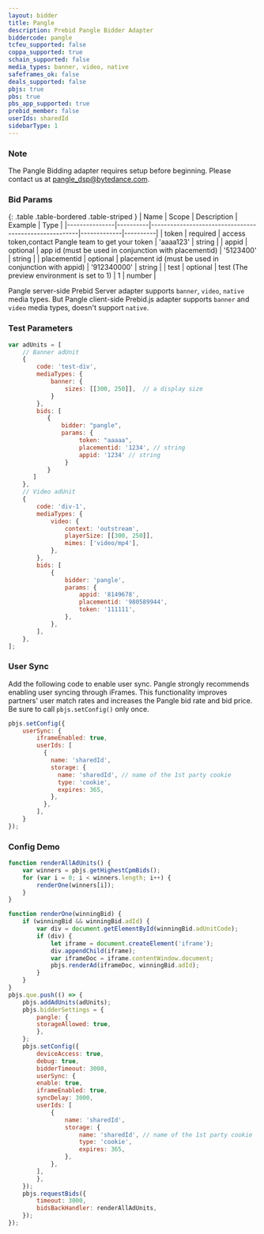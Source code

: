```yaml
---
layout: bidder
title: Pangle
description: Prebid Pangle Bidder Adapter
biddercode: pangle
tcfeu_supported: false
coppa_supported: true
schain_supported: false
media_types: banner, video, native
safeframes_ok: false
deals_supported: false
pbjs: true
pbs: true
pbs_app_supported: true
prebid_member: false
userIds: sharedId
sidebarType: 1
---
```


### Note

The Pangle Bidding adapter requires setup before beginning. Please contact us at <pangle_dsp@bytedance.com>.

### Bid Params

{: .table .table-bordered .table-striped }
| Name          | Scope    | Description                                           | Example     | Type     |
|---------------|----------|-------------------------------------------------------|-------------|----------|
| token         | required | access token,contact Pangle team to get your token    | 'aaaa123'   | string   |
| appid         | optional | app id (must be used in conjunction with placementid) | '5123400'   | string   |
| placementid   | optional | placement id (must be used in conjunction with appid) | '912340000' | string   |
| test          | optional | test (The preview environment is set to 1)            | 1           | number   |

Pangle server-side Prebid Server adapter supports `banner`, `video`, `native` media types. But Pangle client-side Prebid.js adapter supports `banner` and `video` media types, doesn't support `native`.

### Test Parameters

```javascript
var adUnits = [
    // Banner adUnit
    {
        code: 'test-div',
        mediaTypes: {
            banner: {
                sizes: [[300, 250]],  // a display size
            }
        },
        bids: [
           {
               bidder: "pangle",
               params: {
                    token: "aaaaa",
                    placementid: '1234', // string 
                    appid: '1234' // string 
                }
           }
       ]
    },
    // Video adUnit
    {
        code: 'div-1',
        mediaTypes: {
            video: {
                context: 'outstream',
                playerSize: [[300, 250]],
                mimes: ['video/mp4'],
            },
        },
        bids: [
            {
                bidder: 'pangle',
                params: {
                    appid: '8149678',
                    placementid: '980589944',
                    token: '111111',
                },
            },
        ],
    },
];
```

### User Sync

Add the following code to enable user sync. Pangle strongly recommends enabling user syncing through iFrames. This functionality improves partners' user match rates and increases the Pangle bid rate and bid price. Be sure to call `pbjs.setConfig()` only once.

```javascript
pbjs.setConfig({
    userSync: {
        iframeEnabled: true,
        userIds: [
          {
            name: 'sharedId',
            storage: {
              name: 'sharedId', // name of the 1st party cookie
              type: 'cookie',
              expires: 365,
            },
          },
        ],
    }
});
```

### Config Demo

```javascript
function renderAllAdUnits() {
    var winners = pbjs.getHighestCpmBids();
    for (var i = 0; i < winners.length; i++) {
        renderOne(winners[i]);
    }
}

function renderOne(winningBid) {
    if (winningBid && winningBid.adId) {
        var div = document.getElementById(winningBid.adUnitCode);
        if (div) {
            let iframe = document.createElement('iframe');
            div.appendChild(iframe);
            var iframeDoc = iframe.contentWindow.document;
            pbjs.renderAd(iframeDoc, winningBid.adId);
        }
    }
}
pbjs.que.push(() => {
    pbjs.addAdUnits(adUnits);
    pbjs.bidderSettings = {
        pangle: {
        storageAllowed: true,
        },
    };
    pbjs.setConfig({
        deviceAccess: true,
        debug: true,
        bidderTimeout: 3000,
        userSync: {
        enable: true,
        iframeEnabled: true,
        syncDelay: 3000,
        userIds: [
            {
                name: 'sharedId',
                storage: {
                    name: 'sharedId', // name of the 1st party cookie
                    type: 'cookie',
                    expires: 365,
                },
            },
        ],
        },
    });
    pbjs.requestBids({
        timeout: 3000,
        bidsBackHandler: renderAllAdUnits,
    });
});
```
